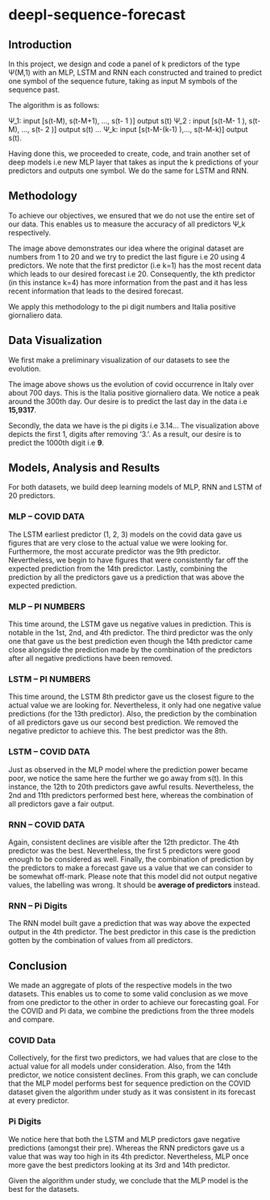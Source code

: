 # deepl-sequence-forecast


## Introduction

In this project, we design and code a panel of k predictors of the type Ψ(M,1) with an MLP, LSTM and
RNN each constructed and trained to predict one symbol of the sequence future, taking as input M
symbols of the sequence past.

The algorithm is as follows:

Ψ_1: input [s(t-M), s(t-M+1), ..., s(t- 1 )] output s(t)
Ψ_2 : input [s(t-M- 1 ), s(t-M), ..., s(t- 2 )] output s(t)
...
Ψ_k: input [s(t-M-(k-1) ),..., s(t-M-k)] output s(t).

Having done this, we proceeded to create, code, and train another set of deep models i.e new MLP
layer that takes as input the k predictions of your predictors and outputs one symbol. We do the same
for LSTM and RNN.

## Methodology

To achieve our objectives, we ensured that we do not use the entire set of our data. This enables us
to measure the accuracy of all predictors Ψ_k respectively.

The image above demonstrates our idea where the original dataset are numbers from 1 to 20 and we
try to predict the last figure i.e 20 using 4 predictors. We note that the first predictor (i.e k=1) has the
most recent data which leads to our desired forecast i.e 20. Consequently, the kth predictor (in this
instance k=4) has more information from the past and it has less recent information that leads to the
desired forecast.

We apply this methodology to the pi digit numbers and Italia positive giornaliero data.


## Data Visualization

We first make a preliminary visualization of our datasets to see the evolution.

The image above shows us the evolution of covid occurrence in Italy over about 700 days. This is the
Italia positive giornaliero data. We notice a peak around the 300th day. Our desire is to predict the last
day in the data i.e **15,9317**.

Secondly, the data we have is the pi digits i.e 3.14... The visualization above depicts the first 1,
digits after removing ‘3.’. As a result, our desire is to predict the 1000th digit i.e **9**.


## Models, Analysis and Results

For both datasets, we build deep learning models of MLP, RNN and LSTM of 20 predictors.

### MLP – COVID DATA

The LSTM earliest predictor (1, 2, 3) models on the covid data gave us figures that are very close to
the actual value we were looking for. Furthermore, the most accurate predictor was the 9th predictor.
Nevertheless, we begin to have figures that were consistently far off the expected prediction from the
14th predictor. Lastly, combining the prediction by all the predictors gave us a prediction that was
above the expected prediction.

### MLP – PI NUMBERS

This time around, the LSTM gave us negative values in prediction. This is notable in the 1st, 2nd, and 4th
predictor. The third predictor was the only one that gave us the best prediction even though the 14th
predictor came close alongside the prediction made by the combination of the predictors after all
negative predictions have been removed.


### LSTM – PI NUMBERS

This time around, the LSTM 8th predictor gave us the closest figure to the actual value we are looking
for. Nevertheless, it only had one negative value predictions (for the 13th predictor). Also, the
prediction by the combination of all predictors gave us our second best prediction. We removed the
negative predictor to achieve this. The best predictor was the 8th.

### LSTM – COVID DATA

Just as observed in the MLP model where the prediction power became poor, we notice the same
here the further we go away from s(t). In this instance, the 12th to 20th predictors gave awful results.
Nevertheless, the 2nd and 11th predictors performed best here, whereas the combination of all
predictors gave a fair output.


### RNN – COVID DATA

Again, consistent declines are visible after the 12th predictor. The 4th predictor was the best.
Nevertheless, the first 5 predictors were good enough to be considered as well. Finally, the
combination of prediction by the predictors to make a forecast gave us a value that we can consider
to be somewhat off-mark. Please note that this model did not output negative values, the labelling
was wrong. It should be **average of predictors** instead.

### RNN – Pi Digits

The RNN model built gave a prediction that was way above the expected output in the 4th predictor.
The best predictor in this case is the prediction gotten by the combination of values from all predictors.


## Conclusion

We made an aggregate of plots of the respective models in the two datasets. This enables us to come
to some valid conclusion as we move from one predictor to the other in order to achieve our
forecasting goal. For the COVID and Pi data, we combine the predictions from the three models and
compare.

### COVID Data

Collectively, for the first two predictors, we had values that are close to the actual value for all models
under consideration. Also, from the 14th predictor, we notice consistent declines. From this graph, we
can conclude that the MLP model performs best for sequence prediction on the COVID dataset given
the algorithm under study as it was consistent in its forecast at every predictor.

### Pi Digits

We notice here that both the LSTM and MLP predictors gave negative predictions (amongst their pre).
Whereas the RNN predictors gave us a value that was way too high in its 4th predictor. Nevertheless,
MLP once more gave the best predictors looking at its 3rd and 14th predictor.

Given the algorithm under study, we conclude that the MLP model is the best for the datasets.
